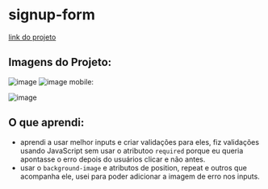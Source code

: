 # signup-form
[link do projeto](https://anderson-fndz.github.io/signup-form/)

## Imagens do Projeto:
![image](https://github.com/anderson-fndz/signup-form/assets/103613700/4acb236f-bb9c-4116-9d4a-ba41ec00e53f)
![image](https://github.com/anderson-fndz/signup-form/assets/103613700/d4246df7-2b49-49bd-8d55-1d33b5951101)
mobile:

![image](https://github.com/anderson-fndz/signup-form/assets/103613700/4d2037c6-c38a-4cf2-88d8-e988a8b3d76a)

## O que aprendi:
- aprendi a usar melhor inputs e criar validações para eles, fiz validações usando JavaScript sem usar o atributoo `required` porque eu queria apontasse o erro depois do usuários clicar e não antes.
- usar o `background-image` e atributos de position, repeat e outros que acompanha ele, usei para poder adicionar a imagem de erro nos inputs.
